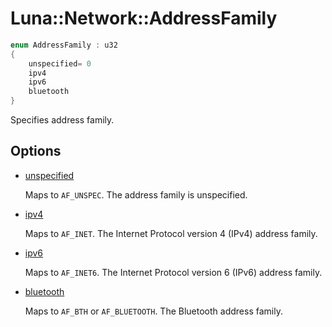 # Luna::Network::AddressFamily

```c++
enum AddressFamily : u32
{
    unspecified= 0
    ipv4
    ipv6
    bluetooth
}
```

Specifies address family. 

## Options
* [unspecified](group___network_1ggae86311d3afd23c05c7abba98dcb3036bad415f0e30c471dfdd9bc4f827329ef48.md)

    Maps to `AF_UNSPEC`. The address family is unspecified. 

* [ipv4](group___network_1ggae86311d3afd23c05c7abba98dcb3036ba0485728ba5ed6951c7e858af6c1af7c3.md)

    Maps to `AF_INET`. The Internet Protocol version 4 (IPv4) address family. 

* [ipv6](group___network_1ggae86311d3afd23c05c7abba98dcb3036bacc314cbc6ae71c0724390eb450bb969d.md)

    Maps to `AF_INET6`. The Internet Protocol version 6 (IPv6) address family. 

* [bluetooth](group___network_1ggae86311d3afd23c05c7abba98dcb3036ba9abfc3fa0a586782b875ee02ad45dcd8.md)

    Maps to `AF_BTH` or `AF_BLUETOOTH`. The Bluetooth address family. 

